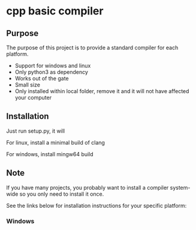 # cpp basic compiler

## Purpose

The purpose of this project is to provide a standard compiler for each platform.

- Support for windows and linux
- Only python3 as dependency
- Works out of the gate
- Small size
- Only installed within local folder, remove it and it will not have affected your computer

## Installation

Just run setup.py, it will

For linux, install a minimal build of clang

For windows, install mingw64 build

## Note

If you have many projects, you probably want to install a compiler system-wide so you only need to install it once.

See the links below for installation instructions for your specific platform:

### Windows
